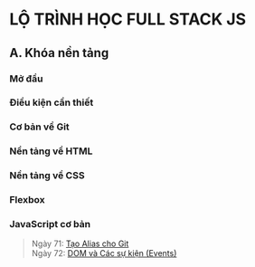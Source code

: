 # LỘ TRÌNH HỌC FULL STACK JS 
## A. Khóa nền tảng

### Mở đầu
### Điều kiện cần thiết
### Cơ bản về Git
### Nền tảng về HTML
### Nền tảng về CSS
### Flexbox
### JavaScript cơ bản
> Ngày 71: [Tạo Alias cho Git](./Day71-create-alias-git.md)  
> Ngày 72: [DOM và Các sự kiện (Events)](./Day72-DOMandEvents.md)

